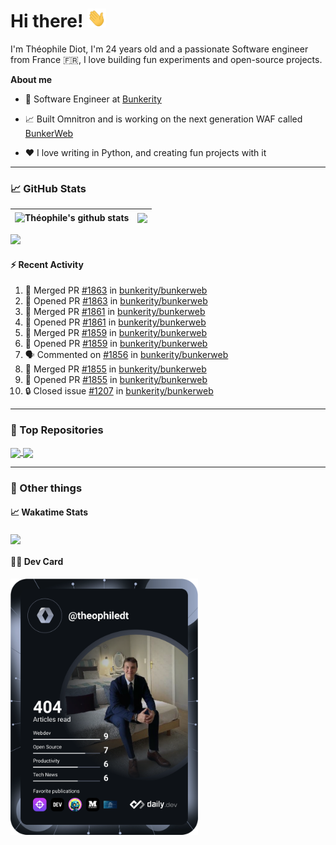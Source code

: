 # Hi there! <img src="./wave.gif" width="30px" height="30px" />

I'm Théophile Diot, I'm 24 years old and a passionate Software engineer from France 🇫🇷, I love building fun experiments and open-source projects.

**About me**

- 💼 Software Engineer at [Bunkerity](https://www.bunkerity.com/)

- 📈 Built Omnitron and is working on the next generation WAF called [BunkerWeb](https://www.bunkerweb.io)

- ❤️ I love writing in Python, and creating fun projects with it

---

### 📈 GitHub Stats

| <img align="center" src="https://github-readme-stats.vercel.app/api?username=TheophileDiot&show_icons=true&include_all_commits=true&theme=algolia&hide_border=true&rank_icon=github" alt="Théophile's github stats" /> | <img align="center" src="https://github-readme-stats.vercel.app/api/top-langs/?username=TheophileDiot&layout=compact&theme=algolia&hide_border=true" /> |
| ---------------------------------------------------------------------------------------------------------------------------------------------------------------------------------------------------------------------- | ------------------------------------------------------------------------------------------------------------------------------------------------------- |

![](https://github-readme-activity-graph.vercel.app/graph?username=TheophileDiot&theme=tokyo-night)

#### :zap: Recent Activity

<!--START_SECTION:activity-->
1. 🎉 Merged PR [#1863](https://github.com/bunkerity/bunkerweb/pull/1863) in [bunkerity/bunkerweb](https://github.com/bunkerity/bunkerweb)
2. 💪 Opened PR [#1863](https://github.com/bunkerity/bunkerweb/pull/1863) in [bunkerity/bunkerweb](https://github.com/bunkerity/bunkerweb)
3. 🎉 Merged PR [#1861](https://github.com/bunkerity/bunkerweb/pull/1861) in [bunkerity/bunkerweb](https://github.com/bunkerity/bunkerweb)
4. 💪 Opened PR [#1861](https://github.com/bunkerity/bunkerweb/pull/1861) in [bunkerity/bunkerweb](https://github.com/bunkerity/bunkerweb)
5. 🎉 Merged PR [#1859](https://github.com/bunkerity/bunkerweb/pull/1859) in [bunkerity/bunkerweb](https://github.com/bunkerity/bunkerweb)
6. 💪 Opened PR [#1859](https://github.com/bunkerity/bunkerweb/pull/1859) in [bunkerity/bunkerweb](https://github.com/bunkerity/bunkerweb)
7. 🗣 Commented on [#1856](https://github.com/bunkerity/bunkerweb/issues/1856#issuecomment-2574762727) in [bunkerity/bunkerweb](https://github.com/bunkerity/bunkerweb)
8. 🎉 Merged PR [#1855](https://github.com/bunkerity/bunkerweb/pull/1855) in [bunkerity/bunkerweb](https://github.com/bunkerity/bunkerweb)
9. 💪 Opened PR [#1855](https://github.com/bunkerity/bunkerweb/pull/1855) in [bunkerity/bunkerweb](https://github.com/bunkerity/bunkerweb)
10. 🔒 Closed issue [#1207](https://github.com/bunkerity/bunkerweb/issues/1207) in [bunkerity/bunkerweb](https://github.com/bunkerity/bunkerweb)
<!--END_SECTION:activity-->

---

### 🔧 Top Repositories

<a href="https://github.com/bunkerity/bunkerweb">
  <img align="center" src="https://github-readme-stats.vercel.app/api/pin/?username=Bunkerity&repo=bunkerweb&theme=algolia" />
</a>
<a href="https://github.com/TheophileDiot/Omnitron">
  <img align="center" src="https://github-readme-stats.vercel.app/api/pin/?username=TheophileDiot&repo=Omnitron&theme=algolia" />
</a>

---

### 🎉 Other things

#### 📈 Wakatime Stats

<a href="https://wakatime.com/@theophile_bunkerity">
  <img align="center" src="https://github-readme-stats.vercel.app/api/wakatime?username=3aa5ce41-c253-43d9-8441-a721e446a45f&layout=compact&theme=algolia" />
</a>

#### 👨‍💻 Dev Card

<a href="https://app.daily.dev/TheophileDt">
  <img src="./devcard.svg" width="300" alt="Théophile Diot's Dev Card"/>
</a>
